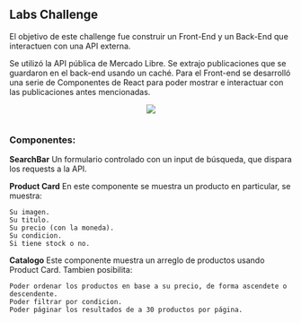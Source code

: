 

## Labs Challenge

El objetivo de este challenge fue construir un Front-End y un Back-End que interactuen con una API externa.

Se utilizó la API pública de Mercado Libre. Se extrajo publicaciones que se guardaron en el back-end usando un caché. Para el Front-end se desarrolló una serie de Componentes de React para poder mostrar e interactuar con las publicaciones antes mencionadas.

<p align="center">
<img src="https://i.ibb.co/94C1dbf/cuatro-2.gif" />
 </p>

```
```

### Componentes:

**SearchBar**
Un formulario controlado con un input de búsqueda, que dispara los requests a la API.

**Product Card**
En este componente se muestra un producto en particular, se muestra:
```
Su imagen.
Su titulo.
Su precio (con la moneda).
Su condicion.
Si tiene stock o no.
```

**Catalogo**
Este componente muestra un arreglo de productos usando Product Card. Tambien posibilita:
```
Poder ordenar los productos en base a su precio, de forma ascendete o descendente.
Poder filtrar por condicion.
Poder páginar los resultados de a 30 productos por página.
```
